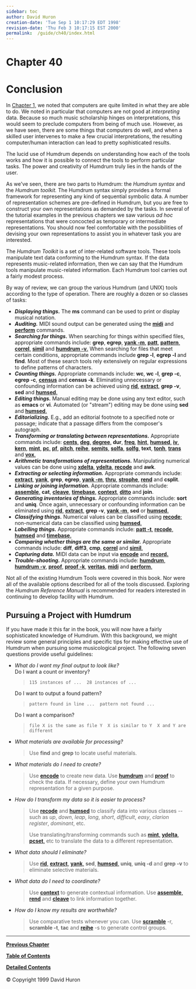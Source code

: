 ```yaml
---
sidebar: toc
author: David Huron
creation-date: 'Tue Sep 1 10:17:29 EDT 1998'
revision-date: 'Thu Feb 3 10:17:15 EST 2000'
permalink:	/guide/ch40/index.html
---
```



Chapter 40
=========

Conclusion
==========

In [Chapter 1,](/guide/ch01) we noted that computers are quite limited
in what they are able to do. We noted in particular that computers are
not good at *interpreting* data. Because so much music scholarship
hinges on interpretations, this would seem to preclude computers from
being of much use. However, as we have seen, there are some things that
computers do well, and when a skilled user intervenes to make a few
crucial interpretations, the resulting computer/human interaction can
lead to pretty sophisticated results.

The lucid use of Humdrum depends on understanding how each of the tools
works and how it is possible to connect the tools to perform particular
tasks. The power and creativity of Humdrum truly lies in the hands of
the user.

As we\'ve seen, there are two parts to Humdrum: the *Humdrum syntax* and
the *Humdrum toolkit.* The Humdrum syntax simply provides a formal
framework for representing any kind of sequential symbolic data. A
number of representation schemes are pre-defined in Humdrum, but you are
free to construct your own representations as demanded by the tasks. In
several of the tutorial examples in the previous chapters we saw various
*ad hoc* representations that were concocted as temporary or
intermediate representations. You should now feel comfortable with the
possibilities of devising your own representations to assist you in
whatever task you are interested.

The *Humdrum Toolkit* is a set of inter-related software tools. These
tools manipulate text data conforming to the Humdrum syntax. If the data
represents music-related information, then we can say that the Humdrum
tools manipulate music-related information. Each Humdrum tool carries
out a fairly modest process.

By way of review, we can group the various Humdrum (and UNIX) tools
according to the type of operation. There are roughly a dozen or so
classes of tasks:

-   ***Displaying things.*** The **ms** command can be used to print or
    display musical notation.
-   ***Auditing.*** MIDI sound output can be generated using the
    [**midi**](/tool/midi) and
    [**perform**](/tool/perform) commands.
-   ***Searching for things.*** When searching for things within
    specified files, appropriate commands include: **grep**, **egrep**,
    [**yank -m**,](/tool/yank) [**patt**,](/tool/patt)
    [**pattern**,](/tool/pattern)
    [**correl**,](/tool/correl) [**simil**](/tool/simil)
    and [**humdrum -v**.](/tool/humdrum) When searching for
    files that meet certain conditions, appropriate commands include
    **grep -l**, **egrep -l** and **find**. Most of these search tools
    rely extensively on regular expressions to define patterns of
    characters.
-   ***Counting things.*** Appropriate commands include: **wc**, **wc
    -l**, **grep -c**, **egrep -c**, [**census**](/tool/census)
    and **census -k**. Eliminating unnecessary or confounding
    information can be achieved using [**rid**,](/tool/rid)
    [**extract**,](/tool/extract) **grep -v**, **sed** and
    [**humsed**.](/tool/humsed)
-   ***Editing things.*** Manual editing may be done using any text
    editor, such as **emacs** or **vi**. Automated (or \"stream\")
    editing may be done using **sed** and
    [**humsed**.](/tool/humsed)
-   ***Editorializing.*** E.g., add an editorial footnote to a specified
    note or passage; indicate that a passage differs from the
    composer\'s autograph.
-   ***Transforming or translating between representations.***
    Appropriate commands include: [**cents**,](/tool/cents)
    [**deg**,](/tool/deg) [**degree**,](/tool/degree)
    **dur**, [**freq**,](/tool/freq)
    [**hint**,](/tool/hint) [**humsed**,](/tool/humsed)
    [**iv**,](/tool/iv) [**kern**,](/tool/kern)
    [**mint**,](/tool/mint) [**pc**,](/tool/pc)
    [**pf**,](/tool/pf) [**pitch**,](/tool/pitch)
    [**reihe**,](/tool/reihe)
    [**semits**,](/tool/semits)
    [**solfa**,](/tool/solfa) [**solfg**,](/tool/solfg)
    **text**, [**tonh**,](/tool/tonh)
    [**trans**](/tool/trans) and [**vox**.](/tool/vox)
-   ***Arithmetic transformations of representations.*** Manipulating
    numerical values can be done using
    [**xdelta**,](/tool/xdelta)
    [**ydelta**,](/tool/ydelta)
    [**recode**](/tool/recode) and **awk**.
-   ***Extracting or selecting information.*** Appropriate commands
    include: [**extract**,](/tool/extract)
    [**yank**,](/tool/yank) **grep**, **egrep**, [**yank
    -m**,](/tool/yank) [**thru**,](/tool/thru)
    [**strophe**,](/tool/strophe) [**rend**](/tool/rend)
    and **csplit**.
-   ***Linking or joining information.*** Appropriate commands include:
    [**assemble**,](/tool/assemble) **cat**,
    [**cleave**,](/tool/cleave)
    [**timebase**,](/tool/timebase)
    [**context**,](/tool/context)
    [**ditto**](/tool/ditto) and **join**.
-   ***Generating inventories of things.*** Appropriate commands
    include: **sort** and **uniq**. Once again, unnecessary or
    confounding information can be eliminated using
    [**rid**,](/tool/rid) [**extract**,](/tool/extract)
    **grep -v**, [**yank -m**,](/tool/yank) **sed** or
    [**humsed**.](/tool/humsed)
-   ***Classifying things.*** Numerical values can be classified using
    [**recode**;](/tool/recode) non-numerical data can be
    classified using [**humsed**.](/tool/humsed)
-   ***Labelling things.*** Appropriate commands include: [**patt
    -t**,](/tool/patt) [**recode**,](/tool/recode)
    [**humsed**](/tool/humsed) and
    [**timebase**.](/tool/timebase)
-   ***Comparing whether things are the same or similar.*** Appropriate
    commands include: **diff**, **diff3**, **cmp**,
    [**correl**](/tool/correl) and
    [**simil**.](/tool/simil)
-   ***Capturing data.*** MIDI data can be input via
    [**encode**](/tool/encode) and
    [**record.**](/tool/record)
-   ***Trouble-shooting.*** Appropriate commands include:
    [**humdrum**,](/tool/humdrum) [**humdrum
    -v**,](/tool/humdrum) [**proof**,](/tool/proof)
    [**proof -k**,](/tool/proof)
    [**veritas**,](/tool/veritas) [**midi**](/tool/midi)
    and [**perform**.](/tool/perform)

Not all of the existing Humdrum Tools were covered in this book. Nor
were all of the available options described for all of the tools
discussed. Exploring the *Humdrum Reference Manual* is recommended for
readers interested in continuing to develop facility with Humdrum.

<a name ="Pursuing_a_Project_with_Humdrum"></a>

Pursuing a Project with Humdrum
-------------------------------

If you have made it this far in the book, you will now have a fairly
sophisticated knowledge of Humdrum. With this background, we might
review some general principles and specific tips for making effective
use of Humdrum when pursuing some musicological project. The following
seven questions provide useful guidelines:

-   *What do I want my final output to look like?*\
    Do I want a count or inventory?

    > `115 instances of ...  28 instances of ...`

    Do I want to output a found pattern?

    > `pattern found in line ...  pattern not found ...`

    Do I want a comparison?

    > `file X is the same as file Y  X is similar to Y  X and Y are different`

-   *What materials are available for processing?*

    > Use **find** and **grep** to locate useful materials.

-   *What materials do I need to create?*

    > Use [**encode**](/tool/encode) to create new data. Use
    > [**humdrum**](/tool/humdrum) and
    > [**proof**](/tool/proof) to check the data. If necessary,
    > define your own Humdrum representation for a given purpose.

-   *How do I transform my data so it is easier to process?*

    > Use [**recode**](/tool/recode) and
    > [**humsed**](/tool/humsed) to classify data into various
    > classes \-- such as *up*, *down*, *leap*, *long*, *short*,
    > *difficult*, *easy*, *clarion register*, *dominant*, etc.
    >
    > Use translating/transforming commands such as
    > [**mint**,](/tool/mint)
    > [**ydelta**,](/tool/ydelta)
    > [**pcset**,](/tool/pcset) etc to translate the data to a
    > different representation.

-   *What data should I eliminate?*

    > Use [**rid**,](/tool/rid)
    > [**extract**,](/tool/extract)
    > [**yank**,](/tool/yank) **sed**,
    > [**humsed**,](/tool/humsed) **uniq**, **uniq -d** and
    > **grep -v** to eliminate selective materials.

-   *What data do I need to coordinate?*

    > Use [**context**](/tool/context) to generate contextual
    > information. Use [**assemble**,](/tool/assemble)
    > [**rend**](/tool/rend) and
    > [**cleave**](/tool/cleave) to link information together.

-   *How do I know my results are worthwhile?*

    > Use comparative tests whenever you can. Use
    > [**scramble**](/tool/scramble) -r, **scramble -t**,
    > **tac** and [**reihe**](/tool/reihe) -s to generate
    > control groups.

------------------------------------------------------------------------


[**Previous Chapter**](/guide/ch39)

[**Table of Contents**](guide.toc.html)

[**Detailed Contents**](guide.toc.detailed.html)\
\
© Copyright 1999 David Huron
